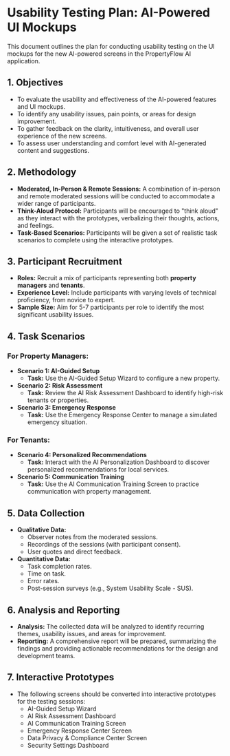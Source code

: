 # Usability Testing Plan: AI-Powered UI Mockups

This document outlines the plan for conducting usability testing on the UI mockups for the new AI-powered screens in the PropertyFlow AI application.

## 1. Objectives

- To evaluate the usability and effectiveness of the AI-powered features and UI mockups.
- To identify any usability issues, pain points, or areas for design improvement.
- To gather feedback on the clarity, intuitiveness, and overall user experience of the new screens.
- To assess user understanding and comfort level with AI-generated content and suggestions.

## 2. Methodology

- **Moderated, In-Person & Remote Sessions:** A combination of in-person and remote moderated sessions will be conducted to accommodate a wider range of participants.
- **Think-Aloud Protocol:** Participants will be encouraged to "think aloud" as they interact with the prototypes, verbalizing their thoughts, actions, and feelings.
- **Task-Based Scenarios:** Participants will be given a set of realistic task scenarios to complete using the interactive prototypes.

## 3. Participant Recruitment

- **Roles:** Recruit a mix of participants representing both **property managers** and **tenants**.
- **Experience Level:** Include participants with varying levels of technical proficiency, from novice to expert.
- **Sample Size:** Aim for 5-7 participants per role to identify the most significant usability issues.

## 4. Task Scenarios

### For Property Managers:

- **Scenario 1: AI-Guided Setup**
  - **Task:** Use the AI-Guided Setup Wizard to configure a new property.
- **Scenario 2: Risk Assessment**
  - **Task:** Review the AI Risk Assessment Dashboard to identify high-risk tenants or properties.
- **Scenario 3: Emergency Response**
  - **Task:** Use the Emergency Response Center to manage a simulated emergency situation.

### For Tenants:

- **Scenario 4: Personalized Recommendations**
  - **Task:** Interact with the AI Personalization Dashboard to discover personalized recommendations for local services.
- **Scenario 5: Communication Training**
  - **Task:** Use the AI Communication Training Screen to practice communication with property management.

## 5. Data Collection

- **Qualitative Data:**
  - Observer notes from the moderated sessions.
  - Recordings of the sessions (with participant consent).
  - User quotes and direct feedback.
- **Quantitative Data:**
  - Task completion rates.
  - Time on task.
  - Error rates.
  - Post-session surveys (e.g., System Usability Scale - SUS).

## 6. Analysis and Reporting

- **Analysis:** The collected data will be analyzed to identify recurring themes, usability issues, and areas for improvement.
- **Reporting:** A comprehensive report will be prepared, summarizing the findings and providing actionable recommendations for the design and development teams.

## 7. Interactive Prototypes

- The following screens should be converted into interactive prototypes for the testing sessions:
  - AI-Guided Setup Wizard
  - AI Risk Assessment Dashboard
  - AI Communication Training Screen
  - Emergency Response Center Screen
  - Data Privacy & Compliance Center Screen
  - Security Settings Dashboard
